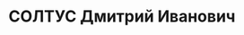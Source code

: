 ---
title: СОЛТУС Дмитрий Иванович
description: 'Род. в 1898, с. Христофоровка, Баштанский р-н, Николаевская обл.

  Приговор: 26.10.1937 – ВМН'
---